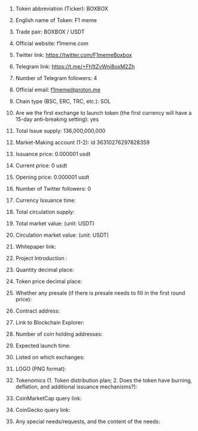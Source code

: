 
 1. Token abbreviation (Ticker): BOXBOX
2. English name of Token:  F1 meme
3. Trade pair:  BOXBOX / USDT
11. Official website:  f1meme.com
12. Twitter link:  https://twitter.com/F1memeBoxbox 
14. Telegram link:  https://t.me/+Fh1tZvWni8oxM2Zh
15. Number of Telegram followers: 4
17. Official email: f1meme@proton.me
23. Chain type (BSC, ERC, TRC, etc.): SOL
28. Are we the first exchange to launch token (the first currency will have a 15-day anti-breaking setting): yes
5. Total Issue supply:   136,000,000,000
27. Market-Making account (1-2): id 36310276297828359
7. Issuance price: 0.000001 usdt
8. Current price: 0 usdt
21. Opening price: 0.000001 usdt
13. Number of Twitter followers: 0


4. Currency Issuance time:  
6. Total circulation supply:

9. Total market value: (unit: USDT) 
10. Circulation market value: (unit: USDT) 

16. Whitepaper link:
18. Project Introduction : 
19. Quantity decimal place: 
20. Token price decimal place:

22. Whether any presale (if there is presale needs to fill in the first round price): 
24. Contract address: 
25. Link to Blockchain Explorer: 
26. Number of coin holding addresses: 

29. Expected launch time:
30. Listed on which exchanges: 
31. LOGO (PNG format): 
32. Tokenomics (1. Token distribution plan; 2. Does the token have burning, deflation, and additional issuance mechanisms?): 
33. CoinMarketCap query link: 
34. CoinGecko query link: 
35. Any special needs/requests, and the content of the needs: 

